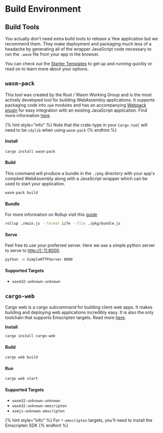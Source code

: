 # Build Environment

## Build Tools

You actually don't need extra build tools to release a Yew application but we recommend them. They make deployment and packaging much less of a headache by generating all of the wrapper JavaScript code necessary to run the `.wasm` file from your app in the browser.

You can check out the [Starter Templates](starter-templates.md) to get up and running quickly or read on to learn more about your options.

## `wasm-pack`

This tool was created by the Rust / Wasm Working Group and is the most actively developed tool for building WebAssembly applications. It supports packaging code into `npm` modules and has an accompanying [Webpack plugin](https://github.com/wasm-tool/wasm-pack-plugin) for easy integration with an existing JavaScript application. Find more information [here](https://rustwasm.github.io/docs/wasm-pack/introduction.html).

{% hint style="info" %}
Note that the crate-type in your `Cargo.toml` will need to be `cdylib` when using `wasm-pack`
{% endhint %}

#### Install

```bash
cargo install wasm-pack
```

#### Build

This command will produce a bundle in the `./pkg` directory with your app's compiled WebAssembly along with a JavaScript wrapper which can be used to start your application.

```bash
wasm-pack build
```

#### Bundle

For more information on Rollup visit this [guide](https://rollupjs.org/guide/en/#quick-start)

```bash
rollup ./main.js --format iife --file ./pkg/bundle.js
```

#### Serve

Feel free to use your preferred server. Here we use a simple python server to serve to [http://\[::1\]:8000](http://[::1]:8000).

```bash
python -m SimpleHTTPServer 8000
```

#### Supported Targets

* `wasm32-unknown-unknown`

## `cargo-web`

Cargo web is a cargo subcommand for building client web apps. It makes building and deploying web applications incredibly easy. It is also the only toolchain that supports Emscripten targets. Read more [here](https://github.com/koute/cargo-web).

**Install**

```bash
cargo install cargo-web
```

#### Build

```bash
cargo web build
```

#### Run

```bash
cargo web start
```

#### Supported Targets

* `wasm32-unknown-unknown`
* `wasm32-unknown-emscripten`
* `asmjs-unknown-emscripten`

{% hint style="info" %}
For `*-emscripten` targets, you'll need to install the Emscripten SDK
{% endhint %}
